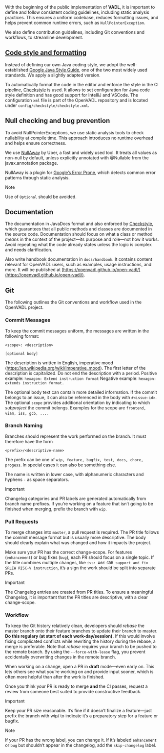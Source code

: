 With the beginning of the public implementation of **VADL**, it is important to define and follow consistent coding
guidelines, including static analysis practices. This ensures a uniform codebase, reduces formatting issues, and helps
prevent common runtime errors, such as `NullPointerException`.

We also define contribution guidelines, including Git conventions and workflows, to streamline development.

## [Code style and formatting](#codestyle)

Instead of defining our own Java coding style, we adopt the
well-established [Google Java Style Guide](https://google.github.io/styleguide/javaguide.html), one of the two most
widely used standards. We apply a slightly adapted version.

To automatically format the code in the editor and enforce the style in the CI
pipeline, [Checkstyle](https://checkstyle.org/) is used. It allows to set configuration for Java code style definition
and has good support for IntelliJ and VSCode. The configuration `xml` file is part of the OpenVADL repository and is
located under `config/checkstyle/checkstyle.xml`.

## Null checking and bug prevention

To avoid NullPointerExceptions, we use static analysis tools to check nullability at compile time. This approach
introduces no runtime overhead and helps ensure correctness.

We use [NullAway](https://github.com/uber/NullAway) by Uber, a fast and widely used tool. It treats all values as
non-null by default, unless explicitly annotated with @Nullable from the javax.annotation package.

NullAway is a plugin for [Google’s Error Prone](https://github.com/google/error-prone), which detects common error
patterns through static analysis.

> [!NOTE]
> Use of `Optional` should be avoided.

## Documentation

The documentation in JavaDocs format and also enforced by [Checkstyle](#codestyle), which guarantees that all public
methods and classes are documented in the source code.
Documentation should focus on what a class or method _means_ in the context of the project—its purpose and role—not how
it works. Avoid repeating what the code already states unless the logic is complex and needs clarification.

Also write handbook documentation in `docs/handbook`. It contains content relevant for OpenVADL users, such as examples,
usage instructions, and more.
It will be published at [https://openvadl.github.io/open-vadl/](https://openvadl.github.io/open-vadl/).

## Git

The following outlines the Git conventions and workflow used in the OpenVADL project.

### Commit Messages

To keep the commit messages uniform, the messages are written in the following format:

```
<scope>: <description>

[optional body]
```

The description is written in English, imperative mood (https://en.wikipedia.org/wiki/Imperative_mood). The first letter
of the description is capitalized. Do not end the description with a period.
Positive example: `hexagon: Extend instruction format`
Negative example: `hexagon: extends instruction format.`

The optional body text can contain more detailed information. If the commit belongs to an issue, it can also be
referenced in the body with `#<issue-id>`. The optional `scope` provides additional orientation by indicating to which
_subproject_ the commit belongs. Examples for the scope are `frontend, viam, iss, gcb, ...`.

### Branch Naming

Branches should represent the work performed on the branch. It must therefore have the form

```
<prefix>/<descriptive-name>
```

The prefix can be one of `wip, feature, bugfix, test, docs, chore, progess`. In special cases it can also be something
else.

The name is written in lower case, with alphanumeric characters and hyphens `-` as space separators.

> [!IMPORTANT]
> Changelog categories and PR labels are generated automatically from branch name prefixes. If you’re working on a
> feature that isn’t going to be finished when merging, prefix the branch with `wip`.

### Pull Requests

To merge changes into `master`, a pull request is required.
The PR title follows the commit message format but is usually more descriptive.
The body should clearly explain what was changed and how it impacts the project.

Make sure your PR has the correct change-scope. For features (`enhancement`) or bug fixes (`bug`), each PR should focus
on a single topic. If the title combines multiple changes, like `iss: Add GDB support and fix SRLIW RISC-V instruction`,
it’s a sign the work should be split into separate PRs.

> [!IMPORTANT]
> The Changelog entries are created from PR titles. To ensure a meaningful Changelog, it is important that the PR titles
> are descriptive, with a clear change-scope.

### Workflow

To keep the Git history relatively clean, developers should *rebase* the master branch onto their feature branches to
update their branch to master. **Do this regulary (at start of each work-day/session).**
If this would involve fixing complicated conflicts while rewriting the history during the rebase, a merge is preferable.
Note that *rebase* requires your branch to be pushed to the remote branch.
By using the `--force-with-lease` flag, you prevent accidentally overwriting changes in the remote branch.

When working on a change, open a PR in **draft** mode—even early on. This lets others see what you’re working on and
provide input sooner, which is often more helpful than after the work is finished.

Once you think your PR is ready to merge **and** the CI passes, request a review from someone best suited to provide
constructive feedback.

> [!IMPORTANT]
> Keep your PR size reasonable. It’s fine if it doesn’t finalize a feature—just prefix the branch with wip/ to indicate
> it’s a preparatory step for a feature or bugfix.

> [!NOTE]
> If your PR has the wrong label, you can change it. If it’s labeled `enhancement` or `bug` but shouldn’t appear in the
> changelog, add the `skip-changelog` label.